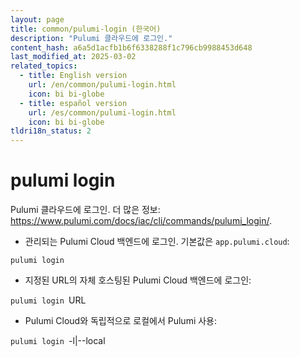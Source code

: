 ```yaml
---
layout: page
title: common/pulumi-login (한국어)
description: "Pulumi 클라우드에 로그인."
content_hash: a6a5d1acfb1b6f6338288f1c796cb9988453d648
last_modified_at: 2025-03-02
related_topics:
  - title: English version
    url: /en/common/pulumi-login.html
    icon: bi bi-globe
  - title: español version
    url: /es/common/pulumi-login.html
    icon: bi bi-globe
tldri18n_status: 2
---
```

# pulumi login

Pulumi 클라우드에 로그인.
더 많은 정보: <https://www.pulumi.com/docs/iac/cli/commands/pulumi_login/>.

- 관리되는 Pulumi Cloud 백엔드에 로그인. 기본값은 `app.pulumi.cloud`:

`pulumi login`

- 지정된 URL의 자체 호스팅된 Pulumi Cloud 백엔드에 로그인:

`pulumi login `<span class="tldr-var badge badge-pill bg-dark-lm bg-white-dm text-white-lm text-dark-dm font-weight-bold">URL</span>

- Pulumi Cloud와 독립적으로 로컬에서 Pulumi 사용:

`pulumi login `<span class="tldr-var badge badge-pill bg-dark-lm bg-white-dm text-white-lm text-dark-dm font-weight-bold">-l|--local</span>
